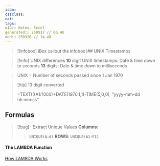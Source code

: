 ```yaml
---
icon:
cssclass:
cat:
tags:
uID:: Notes, Excel
generated:: 250917 // 06.40
mod:: 250920 // 14.48
---
```


>[!infobox] iBox callout
> the infobox
l## UNIX Timestamps

> [!info] UNIX differences
> **10** digit UNIX timestamps: Date & time down to seconds
> **13** digits: Date & time down to milliseconds

> UNIX = Number of seconds passed since 1 Jan 1970

> [!tip] 13 digit converted
> 
> =TEXT(((A1/1000)+DATE(1970,1,1)-TIME(5,0,0), "yyyy-mm-dd hh:mm:ss"

## Formulas

> [!bug]- Extract Unique Values
> **Columns**:
> 
> > `UNIQUE(A:A)`
> **ROWS**:
> > `UNIQUE(A1:F1)`  

#### The LAMBDA Function

[How LAMBDA Works](https://www.xda-developers.com/use-lambda-write-custom-functions-excel/)
